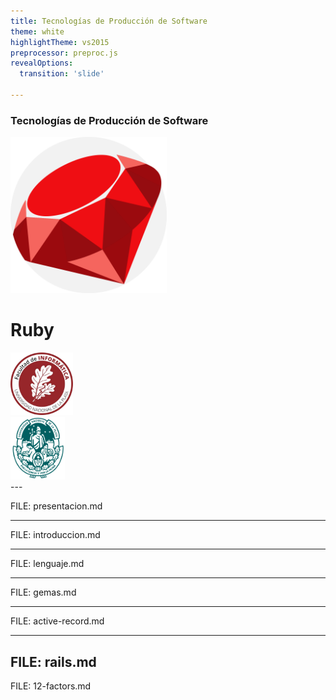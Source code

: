 ```yaml
---
title: Tecnologías de Producción de Software
theme: white
highlightTheme: vs2015
preprocessor: preproc.js
revealOptions:
  transition: 'slide'

---
```

### Tecnologías de Producción de Software

<img class="main" height="250px" src="static/logo.svg" />

# Ruby

<div class="container">
  <div class="col">
    <a href="https://www.info.unlp.edu.ar">
    <img class="main" height="100px" src="static/info-unlp.png" />
    </a>
  </div>
  <div class="col">
    <a href="https://www.unlp.edu.ar">
    <img class="main" height="100px" src="static/unlp.svg" />
    </a>
  </div>
</div>
---

FILE: presentacion.md

---

FILE: introduccion.md

---

FILE: lenguaje.md

---

FILE: gemas.md

---

FILE: active-record.md

---

FILE: rails.md
---

FILE: 12-factors.md
